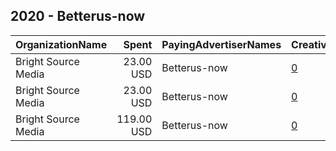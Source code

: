 ## 2020 - Betterus-now 
|OrganizationName|Spent|PayingAdvertiserNames|CreativeUrls|Impressions|Genders|AgeBrackets|CountryCodes|BillingAddresses|CandidateBallotInformation|
|:---|---:|:---|:---|---:|:---|:---|:---|:---|:---|
|Bright Source Media|23.00 USD|Betterus-now|[0](https://www.snap.com/political-ads/asset/58f846b420ae084ab84e9baee7a568b183addd992131d84e8faf71cdc376b0b6?mediaType=mp4)|13,396||18+|united states|US||
|Bright Source Media|23.00 USD|Betterus-now|[0](https://www.snap.com/political-ads/asset/58f846b420ae084ab84e9baee7a568b183addd992131d84e8faf71cdc376b0b6?mediaType=mp4)|13,587||18+|united states|US||
|Bright Source Media|119.00 USD|Betterus-now|[0](https://www.snap.com/political-ads/asset/58f846b420ae084ab84e9baee7a568b183addd992131d84e8faf71cdc376b0b6?mediaType=mp4)|54,238||18+|united states|US|Trump 2020|
